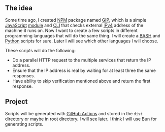 ## The idea

Some time ago, I created [NPM](https://docs.npmjs.com/about-npm) package named [GIP](https://www.npmjs.com/package/gip), which is a simple [JavaScript](https://simple.wikipedia.org/wiki/JavaScript) [module](https://developer.mozilla.org/en-US/docs/Web/JavaScript/Guide/Modules) and [CLI](https://en.wikipedia.org/wiki/Command-line_interface) that checks external [IPv4](https://en.wikipedia.org/wiki/IPv4) address of the machine it runs on. Now I want to create a few scripts in different programming languages that will do the same thing. I will create a [BASH](https://www.gnu.org/software/bash/) and [Python](https://www.python.org/) scripts for sure. Later I will see which other languages I will choose. 

These scripts will do the following:

- Do a parallel HTTP request to the multiple services that return the IP address.
- Ensure that the IP address is real by waiting for at least three the same responses.
- Have ability to skip verification mentioned above and return the first response.

## Project

Scripts will be generated with [GitHub Actions](https://docs.github.com/en/actions/about-github-actions/understanding-github-actions) and stored in the `dist` directory or maybe in root directory. I will see later.
I think I will use Bun for generating scripts.
